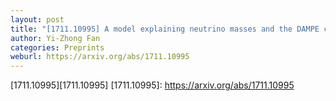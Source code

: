 ```yaml
---
layout: post
title: "[1711.10995] A model explaining neutrino masses and the DAMPE cosmic ray electron excess"
author: Yi-Zhong Fan
categories: Preprints
weburl: https://arxiv.org/abs/1711.10995
---
```


[1711.10995][1711.10995]
[1711.10995]: https://arxiv.org/abs/1711.10995
